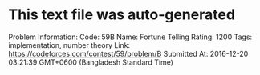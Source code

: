 # This text file was auto-generated

Problem Information:
Code: 59B
Name: Fortune Telling
Rating: 1200
Tags: implementation, number theory
Link: https://codeforces.com/contest/59/problem/B
Submitted At: 2016-12-20 03:21:39 GMT+0600 (Bangladesh Standard Time)